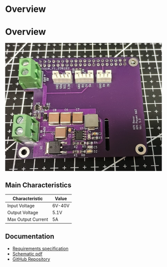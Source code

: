# Overview

# Overview

![RPI Power HAT](./img/rpihat_v1.png)

## Main Characteristics

| Characteristic       | Value       |
|----------------------|-------------|
| Input Voltage        | 6V-40V      |
| Output Voltage       | 5.1V        |
| Max Output Current   | 5A          |

## Documentation
* [Requirements specification](./requirements.md)
* [Schematic pdf](https://github.com/KPI-Rover/rpi-power-hat/releases/download/Releases%2FVersion1.0/KPI-Rover_RPI_Power_HAT_schematic.pdf)
* [GitHub Repository](https://github.com/KPI-Rover/rpi-power-hat)


